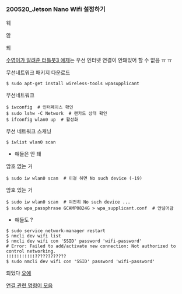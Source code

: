 ### 200520_Jetson Nano Wifi 설정하기



웨

않

되



[수영이가 알려준 터틀봇3 예제](http://emanual.robotis.com/docs/en/platform/turtlebot3/ros2_setup/)는 우선 인터넷 연결이 안돼있어 할 수 없음 ㅠ ㅠ



무선네트워크 패키지 다운로드

```shell
$ sudo apt-get install wireless-tools wpasupplicant
```

무선네트워크

```shell
$ iwconfig  # 인터페이스 확인
$ sudo lshw -C Network  # 랜카드 상태 확인
$ ifconfig wlan0 up  # 활성화
```

무선 네트워크 스캐닝

```shell
$ iwlist wlan0 scan
```



- 얘들은 안 돼

암호 없는 거

```shell
$ sudo iw wlan0 scan  # 이걸 하면 No such device (-19)
```

암호 있는 거

```shell
$ sudo iw wlan0 scan  # 여전히 No such device ...
$ sudo wpa_passphrase GCAMP0824G > wpa_supplicant.conf  # 안넘어감
```



- 얘들도 ?

```shell
$ sudo service network-manager restart
$ nmcli dev wifi list
$ nmcli dev wifi con 'SSID' password 'wifi-password'
# Error: Failed to add/activate new connection: Not authorized to control networking.
!!!!!!!!!!!????????????
$ sudo nmcli dev wifi con 'SSID' password 'wifi-password'
```

되었다 [오예](http://dveamer.github.io/ubuntu/HowToConnectWIFIOnCommandLine.html)



[연결 관련 명령어 모음](https://qastack.kr/ubuntu/500310/wifi-drops-and-reconnects-with-ubuntu-14-04-realtek-rtl8188)


